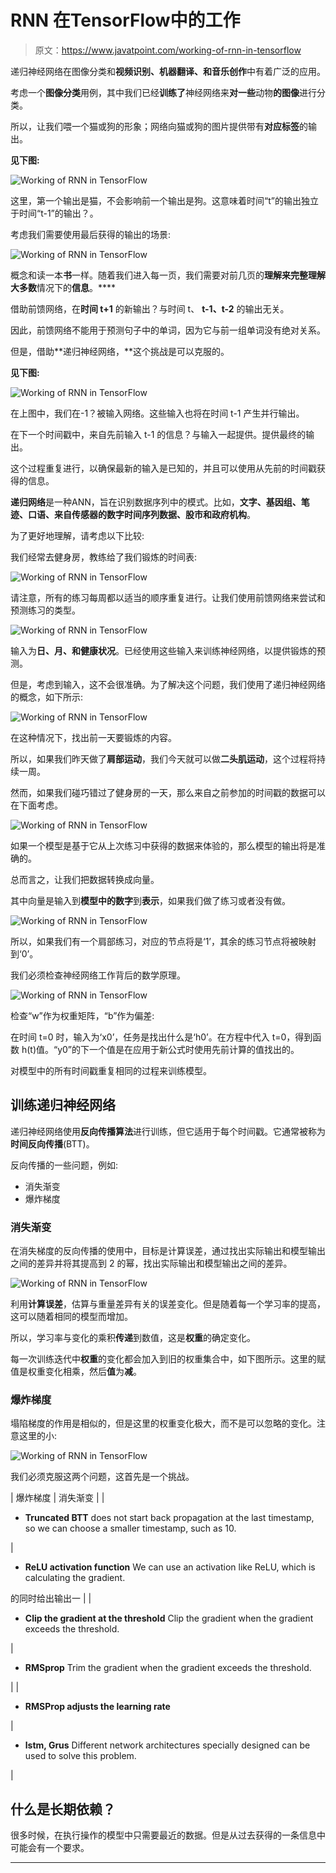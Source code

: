 # RNN 在TensorFlow中的工作

> 原文：<https://www.javatpoint.com/working-of-rnn-in-tensorflow>

递归神经网络在图像分类和**视频识别、机器翻译、**和**音乐创作**中有着广泛的应用。

考虑一个**图像分类**用例，其中我们已经**训练了**神经网络来**对一些**动物**的图像**进行分类。

所以，让我们喂一个猫或狗的形象；网络向猫或狗的图片提供带有**对应标签**的输出。

**见下图:**

![Working of RNN in TensorFlow](img/54bdace961a2e471fe529ec1ce7e219c.png)

这里，第一个输出是猫，不会影响前一个输出是狗。这意味着时间“t”的输出独立于时间“t-1”的输出？。

考虑我们需要使用最后获得的输出的场景:

![Working of RNN in TensorFlow](img/d23e932a9fbeadf584120a98c079cfe1.png)

概念和读一本**书**一样。随着我们进入每一页，我们需要对前几页的**理解来完整理解大多数**情况下的**信息**。****

借助前馈网络，在**时间 t+1** 的新输出？与时间 t、 **t-1、t-2** 的输出无关。

因此，前馈网络不能用于预测句子中的单词，因为它与前一组单词没有绝对关系。

但是，借助**递归神经网络，**这个挑战是可以克服的。

**见下图:**

![Working of RNN in TensorFlow](img/8f0068fbdee4cff682cf3c9113b85054.png)

在上图中，我们在-1？被输入网络。这些输入也将在时间 t-1 产生并行输出。

在下一个时间戳中，来自先前输入 t-1 的信息？与输入一起提供。提供最终的输出。

这个过程重复进行，以确保最新的输入是已知的，并且可以使用从先前的时间戳获得的信息。

**递归网络**是一种ANN，旨在识别数据序列中的模式。比如，**文字、基因组、笔迹、**口语、来自**传感器的数字时间序列数据、**股市和**政府机构**。

为了更好地理解，请考虑以下比较:

我们经常去健身房，教练给了我们锻炼的时间表:

![Working of RNN in TensorFlow](img/eb20e1b5a48461f6de6908494b651218.png)

请注意，所有的练习每周都以适当的顺序重复进行。让我们使用前馈网络来尝试和预测练习的类型。

![Working of RNN in TensorFlow](img/a71675a5295d9976e0c7bc8cd31e0c95.png)

输入为**日、月、**和**健康状况**。已经使用这些输入来训练神经网络，以提供锻炼的预测。

但是，考虑到输入，这不会很准确。为了解决这个问题，我们使用了递归神经网络的概念，如下所示:

![Working of RNN in TensorFlow](img/f64403763bfa6c081f0afba573bcb12c.png)

在这种情况下，找出前一天要锻炼的内容。

所以，如果我们昨天做了**肩部运动**，我们今天就可以做**二头肌运动**，这个过程将持续一周。

然而，如果我们碰巧错过了健身房的一天，那么来自之前参加的时间戳的数据可以在下面考虑。

![Working of RNN in TensorFlow](img/1d3b58603adf8da67a3e22444d838067.png)

如果一个模型是基于它从上次练习中获得的数据来体验的，那么模型的输出将是准确的。

总而言之，让我们把数据转换成向量。

其中向量是输入到**模型中的数字**到**表示**，如果我们做了练习或者没有做。

![Working of RNN in TensorFlow](img/44028049b590c3041bff732d66c5ef68.png)

所以，如果我们有一个肩部练习，对应的节点将是‘1’，其余的练习节点将被映射到‘0’。

我们必须检查神经网络工作背后的数学原理。

![Working of RNN in TensorFlow](img/40188415a8c05cceb5a5ff7f1fac3ee4.png)

检查“w”作为权重矩阵，“b”作为偏差:

在时间 t=0 时，输入为‘x0’，任务是找出什么是‘h0’。在方程中代入 t=0，得到函数 h(t)值。“y0”的下一个值是在应用于新公式时使用先前计算的值找出的。

对模型中的所有时间戳重复相同的过程来训练模型。

## 训练递归神经网络

递归神经网络使用**反向传播算法**进行训练，但它适用于每个时间戳。它通常被称为**时间反向传播**(BTT)。

反向传播的一些问题，例如:

*   消失渐变
*   爆炸梯度

### 消失渐变

在消失梯度的反向传播的使用中，目标是计算误差，通过找出实际输出和模型输出之间的差异并将其提高到 2 的幂，找出实际输出和模型输出之间的差异。

![Working of RNN in TensorFlow](img/5620332924287c71a527ce771bad769a.png)

利用**计算误差**，估算与重量差异有关的误差变化。但是随着每一个学习率的提高，这可以随着相同的模型而增加。

所以，学习率与变化的乘积**传递**到数值，这是**权重**的确定变化。

每一次训练迭代中**权重**的变化都会加入到旧的权重集合中，如下图所示。这里的赋值是权重变化相乘，然后**值**为**减**。

### 爆炸梯度

塌陷梯度的作用是相似的，但是这里的权重变化极大，而不是可以忽略的变化。注意这里的小:

![Working of RNN in TensorFlow](img/7b27c900dd6f28b6f062fd1f3cc6920a.png)

我们必须克服这两个问题，这首先是一个挑战。

| 爆炸梯度 | 消失渐变 |
| 

*   **Truncated BTT** does not start back propagation at the last timestamp, so we can choose a smaller timestamp, such as 10.

 | 

*   **ReLU activation function**
    We can use an activation like ReLU, which is calculating the gradient.

的同时给出输出一 |
| 

*   **Clip the gradient at the threshold**
    Clip the gradient when the gradient exceeds the threshold.

 | 

*   **RMSprop**
    Trim the gradient when the gradient exceeds the threshold.

 |
| 

*   **RMSProp adjusts the learning rate**

 | 

*   **lstm, Grus**
    Different network architectures specially designed can be used to solve this problem.

 |

## 什么是长期依赖？

很多时候，在执行操作的模型中只需要最近的数据。但是从过去获得的一条信息中可能会有一个要求。

* * *